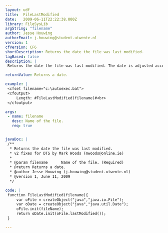 ```yaml
---
layout: udf
title:  FileLastModified
date:   2009-06-11T22:22:38.000Z
library: FileSysLib
argString: "filename"
author: Jesse Houwing
authorEmail: j.houwing@student.utwente.nl
version: 1
cfVersion: CF6
shortDescription: Returns the date the file was last modified.
tagBased: false
description: |
 Returns the date the file was last modified. The date is adjusted according to timezone. It returns a valid coldfusion date object. It uses the standard Java File object, which makes it very fast under Coldfusion MX

returnValue: Returns a date.

example: |
 <cfset filename="c:\autoexec.bat">
 <cfoutput>
     Length: #FileLastModified(filename)#<br>
 </cfoutput>

args:
 - name: filename
   desc: Name of the file.
   req: true


javaDoc: |
 /**
  * Returns the date the file was last modified.
  * v2 fixes for DTS by Mark Woods (mwoods@online.ie)
  * 
  * @param filename      Name of the file. (Required)
  * @return Returns a date. 
  * @author Jesse Houwing (j.houwing@student.utwente.nl) 
  * @version 1, June 11, 2009 
  */

code: |
 function FileLastModified(filename){
     var oFile = createObject("java","java.io.File");
     var oDate = createObject("java","java.util.Date");
     oFile.init(fileName);
     return oDate.init(oFile.lastModified());
 }

---
```


